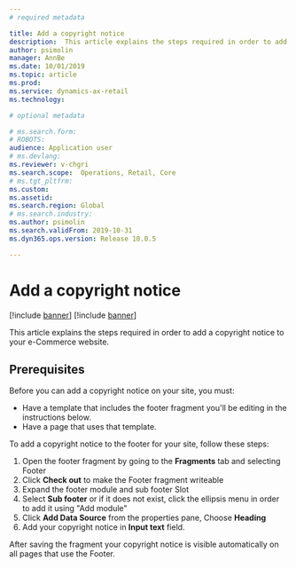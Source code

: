 ```yaml
---
# required metadata

title: Add a copyright notice
description:  This article explains the steps required in order to add a copyright notice to your e-Commerce website.
author: psimolin
manager: AnnBe
ms.date: 10/01/2019
ms.topic: article
ms.prod: 
ms.service: dynamics-ax-retail
ms.technology: 

# optional metadata

# ms.search.form: 
# ROBOTS: 
audience: Application user
# ms.devlang: 
ms.reviewer: v-chgri
ms.search.scope:  Operations, Retail, Core
# ms.tgt_pltfrm: 
ms.custom: 
ms.assetid: 
ms.search.region: Global
# ms.search.industry: 
ms.author: psimolin
ms.search.validFrom: 2019-10-31
ms.dyn365.ops.version: Release 10.0.5

---
```


# Add a copyright notice

[!include [banner](../../includes/preview-banner.md)]
[!include [banner](../../includes/banner.md)]

This article explains the steps required in order to add a copyright notice to your e-Commerce website.

## Prerequisites
Before you can add a copyright notice on your site, you must:

- Have a template that includes the footer fragment you'll be editing in the instructions below.
- Have a page that uses that template.

To add a copyright notice to the footer for your site, follow these steps:

1. Open the footer fragment by going to the **Fragments** tab and selecting Footer
1. Click **Check out** to make the Footer fragment writeable 
1. Expand the footer module and sub footer Slot
1. Select **Sub footer** or if it does not exist, click the ellipsis menu in order to add it using "Add module"
1. Click **Add Data Source** from the properties pane, Choose **Heading**
1. Add your copyright notice in **Input text** field.

After saving the fragment your copyright notice is visible automatically on all pages that use the Footer.


